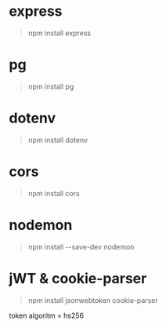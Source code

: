 # express

> npm install express

# pg

> npm install pg

# dotenv

> npm install dotenv

# cors

> npm install cors

# nodemon

> npm install --save-dev nodemon

# jWT & cookie-parser

> npm install jsonwebtoken cookie-parser

token algoritm = hs256
